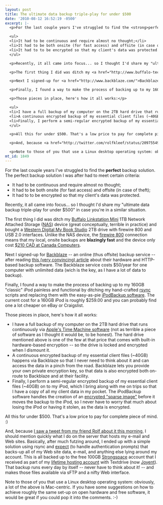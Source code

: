 ```yaml
---
layout: post
title: The ultimate data backup triple-play for under $500
date: '2010-08-12 16:52:19 -0500'
excerpt: |-
  <p>For the last couple years I've struggled to find the <strong>perfect</strong> backup solution. The perfect backup solution I was after had to meet certain criteria:</p>

  <ul>
  <li>It had to be continuous and require almost no thought;</li>
  <li>It had to be both onsite (for fast access) and offsite (in case of theft);</li>
  <li>It had to to be encrypted so that my client's data was protected.</li>
  </ul>

  <p>Recently, it all came into focus... so I thought I'd share my "ultimate data backup triple-play for under $500" in case you're in a similar situation. </p>

  <p>The first thing I did was ditch my <a href="http://www.buffalo-technology.com/products/network-storage/linkstation/ls-wsxl-linkstation-mini/">Buffalo Linkstation Mini</a> 1TB Network Attached Storage (<a href="http://en.wikipedia.org/wiki/Network-attached_storage">NAS</a>) device (great conceptually, terrible in practice) and bought a <a href="http://www.wdc.com/en/products/products.asp?driveid=410">Western Digital My Book Studio</a> 2TB drive with firewire 800 and USB 2.0 interfaces. Unlike the NAS device, the <a href="http://en.wikipedia.org/wiki/IEEE_1394_interface">firewire 800</a> connection means that my local, onsite backups are <strong>blazingly fast</strong> and the device only cost <a href="http://www.canadacomputers.com/product_info.php?cPath=15_213_603&amp;item_id=028764">$210 CAD at Canada Computers</a>. </p>

  <p>Next I signed-up for <a href="http://www.backblaze.com/">Backblaze</a> -- an online (thus offsite) backup service -- after reading <a href="http://blog.backblaze.com/2009/09/01/petabytes-on-a-budget-how-to-build-cheap-cloud-storage/">this (very convincing) article</a> about their hardware and HTTP-based backup software. The Backblaze service costs $50/year for one computer with unlimited data (wich is the key, as I have a lot of data to backup). </p>

  <p>Finally, I found a way to make the process of backing up to my 160GB "classic" iPod painless and functional by ditching my hand-crafted <a href="http://en.wikipedia.org/wiki/Rsync">rsync</a> scripts and replacing them with the easy-as-pie <a href="http://www.amake.us/software/ipodbackup/">iPodBackup software</a>. The current cost for a 160GB iPod is roughly $259.00 and you can probably find one a lot cheaper on eBay or Craigslist. </p>

  <p>Those pieces in place, here's how it all works:</p>

  <ul>
  <li>I have a full backup of my computer on the 2TB hard drive that runs continuously via <a href="http://www.apple.com/macosx/what-is-macosx/time-machine.html">Apple's Time Machine software</a> (not as terrible a piece of software as I thought it would be, to be honest). The hard drive mentioned above is one of the few at that price that comes with built-in hardware-based encryption -- so the drive is locked and encrypted when I dismount it. </li>
  <li>A continuous encrypted backup of my essential client files (~40GB) happens via Backblaze so that I never need to think about it and can access the data in a pinch from the road. Backblaze lets you provide your own private encryption key, so that data is also encrypted both on-route to Backblaze and at their facility. </li>
  <li>Finally, I perform a semi-regular encrypted backup of my essential client files (~40GB) on to my iPod, which I bring along with me on trips so that I have a copy of all my client data in my pocket. The iPodBackup software handles the creation of an <a href="http://en.wikipedia.org/wiki/Sparse_image">encrypted "sparse image"</a> before it moves the backup to the iPod, so I never have to worry that much about losing the iPod or having it stolen, as the data is encrypted. </li>
  </ul>

  <p>All this for under $500. That's a low price to pay for complete piece of mind. :)</p>

  <p>And, because <a href="http://twitter.com/rolfkleef/status/20975549276">I saw a tweet from my friend Rolf about it this morning</a>, I should mention quickly what I do on the server that hosts my e-mail and Web sites. Basically, after much futzing around, I ended up with a simple solution using rsync and <a href="http://en.wikipedia.org/wiki/Expect">expect</a> (to handle authentication prompts) that backs-up all of my Web site data, e-mail, and anything else lying around my account. This is all backed up to the free 100GB <a href="https://www.strongspace.com/">Strongspace</a> account that I received as part of my <a href="http://www.markwiens.net/gab/2006/05/lifetime_hosting_plans.html">lifetime hosting account</a> with Textdrive (now <a href="http://www.joyent.com/">Joyent</a>). That backup runs every day by itself -- never have to think about it! -- and makes those files available via sFTP and a nifty Web interface. </p>

  <p>Note to those of you that use a Linux desktop operating system: obviously, a lot of the above is Mac-centric. If you have some suggestions on how to achieve roughly the same set-up on open hardware and free software, it would be great if you could pop it into the comments.  :-)</p>
mt_id: 1849
---
```

<p>For the last couple years I've struggled to find the <strong>perfect</strong> backup solution. The perfect backup solution I was after had to meet certain criteria:</p>

<ul>
<li>It had to be continuous and require almost no thought;</li>
<li>It had to be both onsite (for fast access) and offsite (in case of theft);</li>
<li>It had to to be encrypted so that my client's data was protected.</li>
</ul>

<p>Recently, it all came into focus... so I thought I'd share my "ultimate data backup triple-play for under $500" in case you're in a similar situation. </p>

<p>The first thing I did was ditch my <a href="http://www.buffalo-technology.com/products/network-storage/linkstation/ls-wsxl-linkstation-mini/">Buffalo Linkstation Mini</a> 1TB Network Attached Storage (<a href="http://en.wikipedia.org/wiki/Network-attached_storage">NAS</a>) device (great conceptually, terrible in practice) and bought a <a href="http://www.wdc.com/en/products/products.asp?driveid=410">Western Digital My Book Studio</a> 2TB drive with firewire 800 and USB 2.0 interfaces. Unlike the NAS device, the <a href="http://en.wikipedia.org/wiki/IEEE_1394_interface">firewire 800</a> connection means that my local, onsite backups are <strong>blazingly fast</strong> and the device only cost <a href="http://www.canadacomputers.com/product_info.php?cPath=15_213_603&amp;item_id=028764">$210 CAD at Canada Computers</a>. </p>

<p>Next I signed-up for <a href="http://www.backblaze.com/">Backblaze</a> -- an online (thus offsite) backup service -- after reading <a href="http://blog.backblaze.com/2009/09/01/petabytes-on-a-budget-how-to-build-cheap-cloud-storage/">this (very convincing) article</a> about their hardware and HTTP-based backup software. The Backblaze service costs $50/year for one computer with unlimited data (wich is the key, as I have a lot of data to backup). </p>

<p>Finally, I found a way to make the process of backing up to my 160GB "classic" iPod painless and functional by ditching my hand-crafted <a href="http://en.wikipedia.org/wiki/Rsync">rsync</a> scripts and replacing them with the easy-as-pie <a href="http://www.amake.us/software/ipodbackup/">iPodBackup software</a>. The current cost for a 160GB iPod is roughly $259.00 and you can probably find one a lot cheaper on eBay or Craigslist. </p>

<p>Those pieces in place, here's how it all works:</p>

<ul>
<li>I have a full backup of my computer on the 2TB hard drive that runs continuously via <a href="http://www.apple.com/macosx/what-is-macosx/time-machine.html">Apple's Time Machine software</a> (not as terrible a piece of software as I thought it would be, to be honest). The hard drive mentioned above is one of the few at that price that comes with built-in hardware-based encryption -- so the drive is locked and encrypted when I dismount it. </li>
<li>A continuous encrypted backup of my essential client files (~40GB) happens via Backblaze so that I never need to think about it and can access the data in a pinch from the road. Backblaze lets you provide your own private encryption key, so that data is also encrypted both on-route to Backblaze and at their facility. </li>
<li>Finally, I perform a semi-regular encrypted backup of my essential client files (~40GB) on to my iPod, which I bring along with me on trips so that I have a copy of all my client data in my pocket. The iPodBackup software handles the creation of an <a href="http://en.wikipedia.org/wiki/Sparse_image">encrypted "sparse image"</a> before it moves the backup to the iPod, so I never have to worry that much about losing the iPod or having it stolen, as the data is encrypted. </li>
</ul>

<p>All this for under $500. That's a low price to pay for complete piece of mind. :)</p>

<p>And, because <a href="http://twitter.com/rolfkleef/status/20975549276">I saw a tweet from my friend Rolf about it this morning</a>, I should mention quickly what I do on the server that hosts my e-mail and Web sites. Basically, after much futzing around, I ended up with a simple solution using rsync and <a href="http://en.wikipedia.org/wiki/Expect">expect</a> (to handle authentication prompts) that backs-up all of my Web site data, e-mail, and anything else lying around my account. This is all backed up to the free 100GB <a href="https://www.strongspace.com/">Strongspace</a> account that I received as part of my <a href="http://www.markwiens.net/gab/2006/05/lifetime_hosting_plans.html">lifetime hosting account</a> with Textdrive (now <a href="http://www.joyent.com/">Joyent</a>). That backup runs every day by itself -- never have to think about it! -- and makes those files available via sFTP and a nifty Web interface. </p>

<p>Note to those of you that use a Linux desktop operating system: obviously, a lot of the above is Mac-centric. If you have some suggestions on how to achieve roughly the same set-up on open hardware and free software, it would be great if you could pop it into the comments.  :-)</p>

<!--break-->
